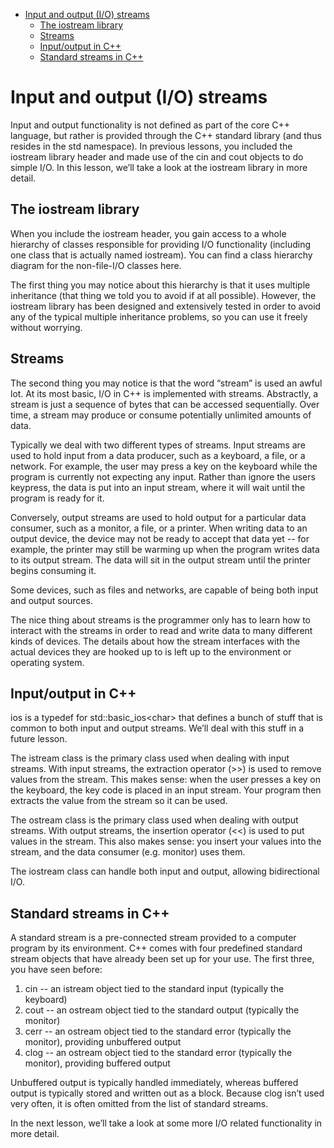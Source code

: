 
- [Input and output (I/O) streams](#input-and-output-io-streams)
  - [The iostream library](#the-iostream-library)
  - [Streams](#streams)
  - [Input/output in C++](#inputoutput-in-c)
  - [Standard streams in C++](#standard-streams-in-c)


# Input and output (I/O) streams

Input and output functionality is not defined as part of the core C++ language, but rather is provided through the C++ standard library (and thus resides in the std namespace). In previous lessons, you included the iostream library header and made use of the cin and cout objects to do simple I/O. In this lesson, we’ll take a look at the iostream library in more detail.

## The iostream library

When you include the iostream header, you gain access to a whole hierarchy of classes responsible for providing I/O functionality (including one class that is actually named iostream). You can find a class hierarchy diagram for the non-file-I/O classes here.

The first thing you may notice about this hierarchy is that it uses multiple inheritance (that thing we told you to avoid if at all possible). However, the iostream library has been designed and extensively tested in order to avoid any of the typical multiple inheritance problems, so you can use it freely without worrying.

## Streams

The second thing you may notice is that the word “stream” is used an awful lot. At its most basic, I/O in C++ is implemented with streams. Abstractly, a stream is just a sequence of bytes that can be accessed sequentially. Over time, a stream may produce or consume potentially unlimited amounts of data.

Typically we deal with two different types of streams. Input streams are used to hold input from a data producer, such as a keyboard, a file, or a network. For example, the user may press a key on the keyboard while the program is currently not expecting any input. Rather than ignore the users keypress, the data is put into an input stream, where it will wait until the program is ready for it.


Conversely, output streams are used to hold output for a particular data consumer, such as a monitor, a file, or a printer. When writing data to an output device, the device may not be ready to accept that data yet -- for example, the printer may still be warming up when the program writes data to its output stream. The data will sit in the output stream until the printer begins consuming it.

Some devices, such as files and networks, are capable of being both input and output sources.

The nice thing about streams is the programmer only has to learn how to interact with the streams in order to read and write data to many different kinds of devices. The details about how the stream interfaces with the actual devices they are hooked up to is left up to the environment or operating system.

## Input/output in C++

ios is a typedef for std::basic_ios\<char> that defines a bunch of stuff that is common to both input and output streams. We’ll deal with this stuff in a future lesson.

The istream class is the primary class used when dealing with input streams. With input streams, the extraction operator (>>) is used to remove values from the stream. This makes sense: when the user presses a key on the keyboard, the key code is placed in an input stream. Your program then extracts the value from the stream so it can be used.

The ostream class is the primary class used when dealing with output streams. With output streams, the insertion operator (<<) is used to put values in the stream. This also makes sense: you insert your values into the stream, and the data consumer (e.g. monitor) uses them.

The iostream class can handle both input and output, allowing bidirectional I/O.

## Standard streams in C++

A standard stream is a pre-connected stream provided to a computer program by its environment. C++ comes with four predefined standard stream objects that have already been set up for your use. The first three, you have seen before:

1. cin -- an istream object tied to the standard input (typically the keyboard)
2. cout -- an ostream object tied to the standard output (typically the monitor)
3. cerr -- an ostream object tied to the standard error (typically the monitor), providing unbuffered output
4. clog -- an ostream object tied to the standard error (typically the monitor), providing buffered output

Unbuffered output is typically handled immediately, whereas buffered output is typically stored and written out as a block. Because clog isn’t used very often, it is often omitted from the list of standard streams.

In the next lesson, we’ll take a look at some more I/O related functionality in more detail.
